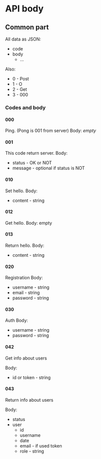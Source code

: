 # API body

## Common part

All data as JSON:

- code
- body
  - ...

Also:

- 0 - Post
- 1 - O
- 2 - Get
- 3 - 000

### Codes and body

#### 000

Ping. (Pong is 001 from server)
Body: *empty*

#### 001

This code return server.
Body:

- status - OK or NOT
- message - optional if status is NOT

#### 010

Set hello.
Body:

- content - string

#### 012

Get hello.
Body: empty

#### 013

Return hello.
Body:

- content - string

#### 020

Registration
Body:

- username - string
- email - string
- password - string

#### 030

Auth
Body:

- username - string
- password - string

#### 042

Get info about users

Body:

- id or token - string

#### 043

Return info about users

Body:

- status
- user
  - id
  - username
  - date
  - email - if used token
  - role - string
